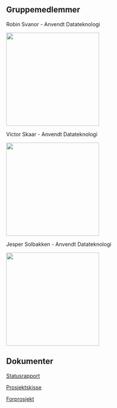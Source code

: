 ## Gruppemedlemmer

Robin Svanor - Anvendt Datateknologi

<img src="https://github.com/jespersolbakken/gruppe19bp2021/raw/gh-pages/Bilder/robin.jpg" width="250">

Victor Skaar - Anvendt Datateknologi

<img src="https://github.com/jespersolbakken/gruppe19bp2021/raw/gh-pages/Bilder/victor.jpg" width="250">

Jesper Solbakken - Anvendt Datateknologi

<img src="https://github.com/jespersolbakken/gruppe19bp2021/raw/gh-pages/Bilder/jesper.jpg" width="250">



## Dokumenter

[Statusrapport](https://github.com/jespersolbakken/gruppe19bp2021/raw/gh-pages/Filer/Statusrapport.pdf)

[Prosjektskisse](https://github.com/jespersolbakken/gruppe19bp2021/raw/gh-pages/Filer/Prosjektskisse.pdf)

[Forprosjekt]()
